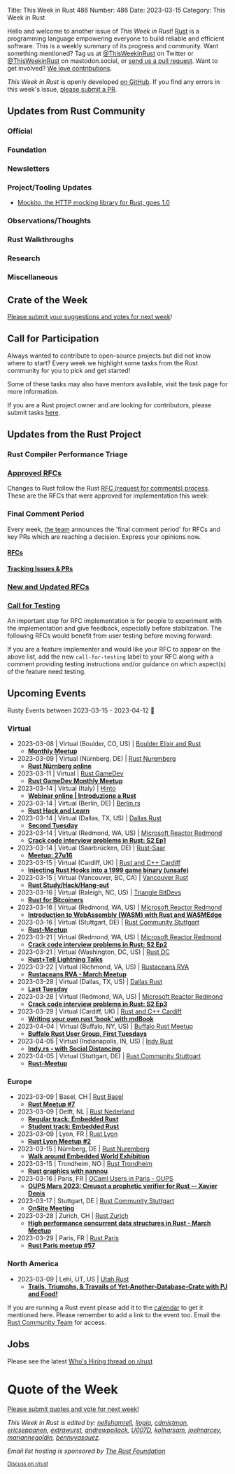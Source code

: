 Title: This Week in Rust 486
Number: 486
Date: 2023-03-15
Category: This Week in Rust

Hello and welcome to another issue of *This Week in Rust*!
[Rust](https://www.rust-lang.org/) is a programming language empowering everyone to build reliable and efficient software.
This is a weekly summary of its progress and community.
Want something mentioned? Tag us at [@ThisWeekInRust](https://twitter.com/ThisWeekInRust) on Twitter or [@ThisWeekinRust](https://mastodon.social/@thisweekinrust) on mastodon.social, or [send us a pull request](https://github.com/rust-lang/this-week-in-rust).
Want to get involved? [We love contributions](https://github.com/rust-lang/rust/blob/master/CONTRIBUTING.md).

*This Week in Rust* is openly developed [on GitHub](https://github.com/rust-lang/this-week-in-rust).
If you find any errors in this week's issue, [please submit a PR](https://github.com/rust-lang/this-week-in-rust/pulls).

## Updates from Rust Community

<!--

Dear community contributors:
Please read README.md for guidance on submissions.
Each submitted link should be of the form:

* [Title of the Linked Page](https://example.com/my_article)

If you don't know which category to use, feel free to submit a PR anyway
and just ask the editors to select the category.

-->

### Official

### Foundation

### Newsletters

### Project/Tooling Updates

* [Mockito, the HTTP mocking library for Rust, goes 1.0](https://github.com/lipanski/mockito/releases/tag/1.0.0)

### Observations/Thoughts

### Rust Walkthroughs

### Research

### Miscellaneous

## Crate of the Week

<!-- COTW goes here -->

[Please submit your suggestions and votes for next week][submit_crate]!

[submit_crate]: https://users.rust-lang.org/t/crate-of-the-week/2704

## Call for Participation

Always wanted to contribute to open-source projects but did not know where to start?
Every week we highlight some tasks from the Rust community for you to pick and get started!

Some of these tasks may also have mentors available, visit the task page for more information.

<!-- CFPs go here, use this format: * [project name - title of issue](link to issue) -->
<!-- * [ - ]() -->

If you are a Rust project owner and are looking for contributors, please submit tasks [here][guidelines].

[guidelines]: https://users.rust-lang.org/t/twir-call-for-participation/4821

## Updates from the Rust Project

<!-- Rust updates go here -->

### Rust Compiler Performance Triage

<!-- Perf results go here -->

### [Approved RFCs](https://github.com/rust-lang/rfcs/commits/master)

Changes to Rust follow the Rust [RFC (request for comments) process](https://github.com/rust-lang/rfcs#rust-rfcs). These
are the RFCs that were approved for implementation this week:

<!-- Approved RFCs go here, use this format: * [Topic](URL) -->
<!-- or if none were approved this week, use: * *No RFCs were approved this week.* -->
<!-- * []() -->

### Final Comment Period

Every week, [the team](https://www.rust-lang.org/team.html) announces the 'final comment period' for RFCs and key PRs
which are reaching a decision. Express your opinions now.

#### [RFCs](https://github.com/rust-lang/rfcs/labels/final-comment-period)

<!-- RFCs which have entered FCP go here, use this format: * [disposition: merge|close] [Topic](URL) -->
<!-- or if none entered FCP this week, use: * *No RFCs entered Final Comment Period this week.* -->
<!-- * [disposition: ] []() -->

#### [Tracking Issues & PRs](https://github.com/rust-lang/rust/issues?q=is%3Aopen+label%3Afinal-comment-period+sort%3Aupdated-desc)

<!-- Tracking Issues which have entered FCP go here, use this format: * [disposition: merge|close] [Topic](URL) -->
<!-- or if none entered FCP this week, use: * *No Tracking Issues or PRs entered Final Comment Period this week.* -->
<!-- * [disposition: ] []() -->

### [New and Updated RFCs](https://github.com/rust-lang/rfcs/pulls)

<!-- New or updated RFCs go here, use this format: * [new|updated] [Topic](URL) -->
<!-- or if there are no new or updated RFCs this week, use: * *No New or Updated RFCs were created this week.* -->
<!-- * [new|updated] []() -->

### [Call for Testing](https://github.com/rust-lang/rfcs/issues?q=label%3Acall-for-testing)
An important step for RFC implementation is for people to experiment with the
implementation and give feedback, especially before stabilization.  The following
RFCs would benefit from user testing before moving forward:

<!-- Calls for Testing go here, use this format:
    * [<RFC Topic>](<RFC URL>)
        * [Tracking Issue](<Tracking Issue URL>)
        * [Testing steps](<Testing Steps URL>)
-->
<!-- or if there are no new or updated RFCs this week, use: * *No New or Updated RFCs were created this week.* -->
<!-- Remember to remove the `call-for-testing` label from the RFC so that the maintainer can signal for testers again, if desired. -->

If you are a feature implementer and would like your RFC to appear on the above list, add the new `call-for-testing`
label to your RFC along with a comment providing testing instructions and/or guidance on which aspect(s) of the feature
need testing.

## Upcoming Events

Rusty Events between 2023-03-15 - 2023-04-12 🦀

### Virtual

* 2023-03-08 | Virtual (Boulder, CO, US) | [Boulder Elixir and Rust](https://www.meetup.com/boulder-elixir-rust/)
    * [**Monthly Meetup**](https://www.meetup.com/boulder-elixir-rust/events/zvxcsryfcfblb/)
* 2023-03-09 | Virtual (Nürnberg, DE) | [Rust Nuremberg](https://www.meetup.com/rust-noris/)
    * [**Rust Nürnberg online**](https://www.meetup.com/rust-noris/events/hlvbvsyfcfbmb/)
* 2023-03-11 | Virtual | [Rust GameDev](https://discord.gg/yNtPTb2)
    * [**Rust GameDev Monthly Meetup**](https://discord.gg/yNtPTb2)
* 2023-03-14 | Virtual (Italy) | [Hinto](https://www.eventbrite.it/o/hinto-28025248045)
    * [**Webinar online | Introduzione a Rust**](https://www.eventbrite.com/e/biglietti-webinar-online-introduzione-a-rust-558594419947?aff=ebdssbonlinesearch&keep_tld=1)
* 2023-03-14 | Virtual (Berlin, DE) | [Berlin.rs](https://berline.rs/)
    * [**Rust Hack and Learn**](https://berline.rs/2023/03/14/rust-hack-and-learn.html)
* 2023-03-14 | Virtual (Dallas, TX, US) | [Dallas Rust](https://www.meetup.com/dallas-rust/)
    * [**Second Tuesday**](https://www.meetup.com/dallas-rust/events/291809763/)
* 2023-03-14 | Virtual (Redmond, WA, US) | [Microsoft Reactor Redmond](https://www.meetup.com/microsoft-reactor-redmond/)
    * [**Crack code interview problems in Rust: S2 Ep1**](https://www.meetup.com/microsoft-reactor-redmond/events/291676352/)
* 2023-03-14 | Virtual (Saarbrücken, DE) | [Rust-Saar](https://www.meetup.com/rust-saar/)
    * [**Meetup: 27u16**](https://www.meetup.com/rust-saar/events/292076386/)
* 2023-03-15 | Virtual (Cardiff, UK) | [Rust and C++ Cardiff](https://www.meetup.com/rust-and-c-plus-plus-in-cardiff)
    * [**Injecting Rust Hooks into a 1999 game binary (unsafe)**](https://www.meetup.com/rust-and-c-plus-plus-in-cardiff/events/291354288/)
* 2023-03-15 | Virtual (Vancouver, BC, CA) | [Vancouver Rust](https://www.meetup.com/vancouver-rust/)
    * [**Rust Study/Hack/Hang-out**](https://www.meetup.com/vancouver-rust/events/wqchctyfcfbtb/)
* 2023-03-16 | Virtual (Raleigh, NC, US) | [Triangle BitDevs](https://www.meetup.com/triangle-bitdevs/)
    * [**Rust for Bitcoiners**](https://www.meetup.com/triangle-bitdevs/events/292032273/)
* 2023-03-16 | Virtual (Redmond, WA, US) | [Microsoft Reactor Redmond](https://www.meetup.com/microsoft-reactor-redmond/)
    * [**Introduction to WebAssembly (WASM) with Rust and WASMEdge**](https://www.meetup.com/microsoft-reactor-redmond/events/291681809/)
* 2023-03-16 | Virtual (Stuttgart, DE) | [Rust Community Stuttgart](https://www.meetup.com/rust-community-stuttgart)
    * [**Rust-Meetup**](https://www.meetup.com/rust-community-stuttgart/events/291847774/)
* 2023-03-21 | Virtual (Redmond, WA, US) | [Microsoft Reactor Redmond](https://www.meetup.com/microsoft-reactor-redmond/)
    * [**Crack code interview problems in Rust: S2 Ep2**](https://www.meetup.com/microsoft-reactor-redmond/events/291676961/)
* 2023-03-21 | Virtual (Washington, DC, US) | [Rust DC](https://www.meetup.com/rustdc/)
    * [**Rust+Tell Lightning Talks**](https://www.meetup.com/rustdc/events/vdhxgsyfcfbcc/)
* 2023-03-22 | Virtual (Richmond, VA, US) | [Rustaceans RVA](https://www.meetup.com/rustaceans-rva/)
    * [**Rustaceans RVA - March Meetup**](https://www.meetup.com/rustaceans-rva/events/291963911/)
* 2023-03-28 | Virtual (Dallas, TX, US) | [Dallas Rust](https://www.meetup.com/dallas-rust/)
    * [**Last Tuesday**](https://www.meetup.com/dallas-rust/events/qndgwsyfcfblc/)
* 2023-03-28 | Virtual (Redmond, WA, US) | [Microsoft Reactor Redmond](https://www.meetup.com/microsoft-reactor-redmond/)
    * [**Crack code interview problems in Rust: S2 Ep3**](https://www.meetup.com/microsoft-reactor-redmond/events/291677113/)
* 2023-03-29 | Virtual (Cardiff, UK) | [Rust and C++ Cardiff](https://www.meetup.com/rust-and-c-plus-plus-in-cardiff/)
    * [**Writing your own rust 'book' with mdBook**](https://www.meetup.com/rust-and-c-plus-plus-in-cardiff/events/291892487/)
* 2023-04-04 | Virtual (Buffalo, NY, US) | [Buffalo Rust Meetup](https://www.meetup.com/buffalo-rust-meetup/)
    * [**Buffalo Rust User Group, First Tuesdays**](https://www.meetup.com/buffalo-rust-meetup/events/lsjbbtyfcgbgb/)
* 2023-04-05 | Virtual (Indianapolis, IN, US) | [Indy Rust](https://www.meetup.com/indyrs)
    * [**Indy.rs - with Social Distancing**](https://www.meetup.com/indyrs/events/291967741/)
* 2023-04-05 | Virtual (Stuttgart, DE) | [Rust Community Stuttgart](https://www.meetup.com/rust-community-stuttgart)
    * [**Rust-Meetup**](https://www.meetup.com/rust-community-stuttgart/events/dvvtvsyfcgbhb/)


### Europe
 
* 2023-03-09 | Basel, CH | [Rust Basel](https://www.meetup.com/rust-basel/)
    * [**Rust Meetup #7**](https://www.meetup.com/rust-basel/events/291228934/)
* 2023-03-09 | Delft, NL | [Rust Nederland](https://www.meetup.com/rust-nederland/)
    * [**Regular track: Embedded Rust**](https://www.meetup.com/rust-nederland/events/291401965/)
    * [**Student track: Embedded Rust**](https://www.meetup.com/rust-nederland/events/291401778/)
* 2023-03-09 | Lyon, FR | [Rust Lyon](https://www.meetup.com/fr-FR/rust-lyon/)
    * [**Rust Lyon Meetup #2**](https://www.meetup.com/fr-FR/rust-lyon/events/291727241/)
* 2023-03-15 | Nürnberg, DE | [Rust Nuremberg](https://www.meetup.com/rust-noris/)
    * [**Walk around Embedded World Exhibition**](https://www.meetup.com/rust-noris/events/291623203/)
* 2023-03-15 | Trondheim, NO | [Rust Trondheim](https://www.meetup.com/rust-trondheim/)
    * [**Rust graphics with nannou**](https://www.meetup.com/rust-trondheim/events/292085409/) 
* 2023-03-16 | Paris, FR | [OCaml Users in Paris - OUPS](https://www.meetup.com/ocaml-paris/events/)
    * [**OUPS Mars 2023: Creusot a prophetic verifier for Rust -- Xavier Denis**](https://www.meetup.com/ocaml-paris/events/291637370/)
* 2023-03-17 | Stuttgart, DE | [Rust Community Stuttgart](https://www.meetup.com/rust-community-stuttgart)
    * [**OnSite Meeting**](https://www.meetup.com/rust-community-stuttgart/events/zmppzsyfcfbwb/)
* 2023-03-28 | Zurich, CH | [Rust Zurich](https://www.meetup.com/de-DE/rust-zurich/events/291449557/)
    * [**High performance concurrent data structures in Rust - March Meetup**](https://www.meetup.com/de-DE/rust-zurich/events/291449557/)
* 2023-03-29 | Paris, FR | [Rust Paris](https://www.meetup.com/rust-paris/)
    * [**Rust Paris meetup #57**](https://www.meetup.com/rust-paris/events/291963747/)

### North America

* 2023-03-09 | Lehi, UT, US | [Utah Rust](https://www.meetup.com/utah-rust/)
    * [**Trails, Triumphs, & Travails of Yet-Another-Database-Crate with PJ and Food!**](https://www.meetup.com/utah-rust/events/rrwbctyfcfbmb/)

If you are running a Rust event please add it to the [calendar] to get
it mentioned here. Please remember to add a link to the event too.
Email the [Rust Community Team][community] for access.

[calendar]: https://www.google.com/calendar/embed?src=apd9vmbc22egenmtu5l6c5jbfc%40group.calendar.google.com
[community]: mailto:community-team@rust-lang.org

## Jobs
<!--

Rust Jobs:

TWiR has stopped featuring individual job postings. You can read more about this change here:

https://github.com/rust-lang/this-week-in-rust/issues/3412

-->

Please see the latest [Who's Hiring thread on r/rust](INSERT_LINK_HERE)

# Quote of the Week

<!-- QOTW goes here -->

[Please submit quotes and vote for next week!](https://users.rust-lang.org/t/twir-quote-of-the-week/328)

*This Week in Rust is edited by: [nellshamrell](https://github.com/nellshamrell), [llogiq](https://github.com/llogiq), [cdmistman](https://github.com/cdmistman), [ericseppanen](https://github.com/ericseppanen), [extrawurst](https://github.com/extrawurst), [andrewpollack](https://github.com/andrewpollack), [U007D](https://github.com/U007D), [kolharsam](https://github.com/kolharsam), [joelmarcey](https://github.com/joelmarcey), [mariannegoldin](https://github.com/mariannegoldin), [bennyvasquez](https://github.com/bennyvasquez).*

*Email list hosting is sponsored by [The Rust Foundation](https://foundation.rust-lang.org/)*

<small>[Discuss on r/rust](REDDIT_LINK_HERE)</small>
